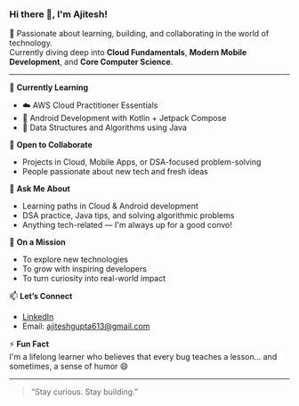 ### Hi there 👋, I'm Ajitesh!

🚀 Passionate about learning, building, and collaborating in the world of technology.  
Currently diving deep into **Cloud Fundamentals**, **Modern Mobile Development**, and **Core Computer Science**.

---

🧠 **Currently Learning**  
- ☁️ AWS Cloud Practitioner Essentials  
- 📱 Android Development with Kotlin + Jetpack Compose  
- 🧮 Data Structures and Algorithms using Java

🤝 **Open to Collaborate**  
- Projects in Cloud, Mobile Apps, or DSA-focused problem-solving  
- People passionate about new tech and fresh ideas

💬 **Ask Me About**  
- Learning paths in Cloud & Android development  
- DSA practice, Java tips, and solving algorithmic problems  
- Anything tech-related — I'm always up for a good convo!

🌱 **On a Mission**  
- To explore new technologies  
- To grow with inspiring developers  
- To turn curiosity into real-world impact

📫 **Let’s Connect**  
- [LinkedIn](https://www.linkedin.com/in/ajitesh06/)  
- Email: ajiteshgupta613@gmail.com  

⚡ **Fun Fact**  
I'm a lifelong learner who believes that every bug teaches a lesson... and sometimes, a sense of humor 😄

---

> “Stay curious. Stay building.”
